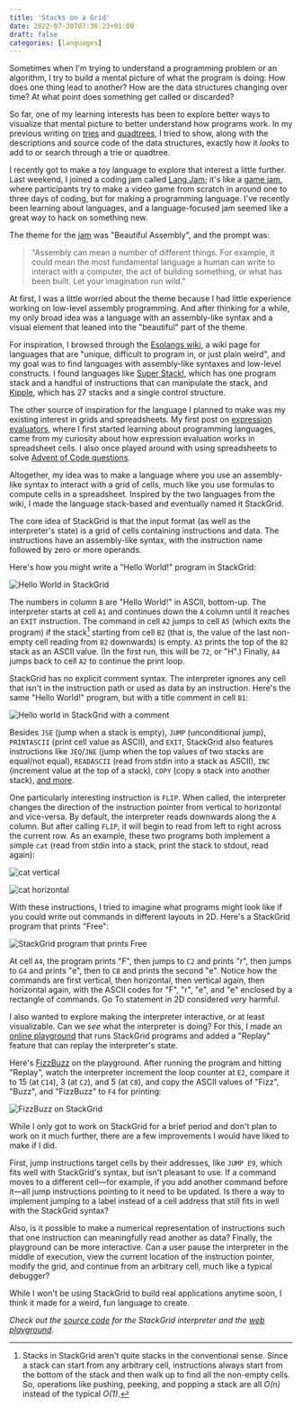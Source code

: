 ```yaml
---
title: 'Stacks on a Grid'
date: 2022-07-30T07:36:23+01:00
draft: false
categories: [languages]
---
```


Sometimes when I'm trying to understand a programming problem or an algorithm, I try to build a mental picture of what the program is doing: How does one thing lead to another? How are the data structures changing over time? At what point does something get called or discarded?

So far, one of my learning interests has been to explore better ways to visualize that mental picture to better understand how programs work. In my previous writing on [tries](https://chidiwilliams.com/post/text-search-with-tries/) and [quadtrees](https://chidiwilliams.com/post/quadtrees/), I tried to show, along with the descriptions and source code of the data structures, exactly how it _looks_ to add to or search through a trie or quadtree.

I recently got to make a toy language to explore that interest a little further. Last weekend, I joined a coding jam called [Lang Jam](https://github.com/langjam/langjam); it's like a [game jam](https://en.wikipedia.org/wiki/Game_jam), where participants try to make a video game from scratch in around one to three days of coding, but for making a programming language. I've recently been learning about languages, and a language-focused jam seemed like a great way to hack on something new.

The theme for the [jam](https://github.com/langjam/jam0003) was "Beautiful Assembly", and the prompt was:

> "Assembly can mean a number of different things. For example, it could mean the most fundamental language a human can write to interact with a computer, the act of building something, or what has been built. Let your imagination run wild."

At first, I was a little worried about the theme because I had little experience working on low-level assembly programming. And after thinking for a while, my only broad idea was a language with an assembly-like syntax and a visual element that leaned into the "beautiful" part of the theme.

For inspiration, I browsed through the [Esolangs wiki](https://esolangs.org/wiki/Main_Page), a wiki page for languages that are "unique, difficult to program in, or just plain weird", and my goal was to find languages with assembly-like syntaxes and low-level constructs. I found languages like [Super Stack!](https://esolangs.org/wiki/Main_Page), which has one program stack and a handful of instructions that can manipulate the stack, and [Kipple](https://esolangs.org/wiki/Kipple), which has 27 stacks and a single control structure.

The other source of inspiration for the language I planned to make was my existing interest in grids and spreadsheets. My first post on [expression evaluators](https://chidiwilliams.com/post/evaluator/), where I first started learning about programming languages, came from my curiosity about how expression evaluation works in spreadsheet cells. I also once played around with using spreadsheets to solve [Advent of Code questions](https://twitter.com/chidiwilliams__/status/1469377562036088844?s=20&t=yQ-FaaUvAL4INSou7Ch8tA).

Altogether, my idea was to make a language where you use an assembly-like syntax to interact with a grid of cells, much like you use formulas to compute cells in a spreadsheet. Inspired by the two languages from the wiki, I made the language stack-based and eventually named it StackGrid.

The core idea of StackGrid is that the input format (as well as the interpreter's state) is a grid of cells containing instructions and data. The instructions have an assembly-like syntax, with the instruction name followed by zero or more operands.

Here's how you might write a "Hello World!" program in StackGrid:

![Hello World in StackGrid](https://res.cloudinary.com/cwilliams/image/upload/v1659166998/Blog/stackgrid-hello-world.png)

The numbers in column `B` are "Hello World!" in ASCII, bottom-up. The interpreter starts at cell `A1` and continues down the `A` column until it reaches an `EXIT` instruction. The command in cell `A2` jumps to cell `A5` (which exits the program) if the stack[^dkl] starting from cell `B2` (that is, the value of the last non-empty cell reading from `B2` downwards) is empty. `A3` prints the top of the `B2` stack as an ASCII value. (In the first run, this will be `72`, or "H".) Finally, `A4` jumps back to cell `A2` to continue the print loop.

[^dkl]: Stacks in StackGrid aren't quite stacks in the conventional sense. Since a stack can start from any arbitrary cell, instructions always start from the bottom of the stack and then walk up to find all the non-empty cells. So, operations like pushing, peeking, and popping a stack are all _O(n)_ instead of the typical _O(1)_.

StackGrid has no explicit comment syntax. The interpreter ignores any cell that isn't in the instruction path or used as data by an instruction. Here's the same "Hello World!" program, but with a title comment in cell `B1`:

![Hello world in StackGrid with a comment](https://res.cloudinary.com/cwilliams/image/upload/v1659167415/Blog/stackgrid-hello-world-comment.png)

Besides `JSE` (jump when a stack is empty), `JUMP` (unconditional jump), `PRINTASCII` (print cell value as ASCII), and `EXIT`, StackGrid also features instructions like `JEQ`/`JNE` (jump when the top values of two stacks are equal/not equal), `READASCII` (read from stdin into a stack as ASCII), `INC` (increment value at the top of a stack), `COPY` (copy a stack into another stack), [and more](https://github.com/langjam/jam0003/tree/main/stackgrid#instruction-set).

One particularly interesting instruction is `FLIP`. When called, the interpreter changes the direction of the instruction pointer from vertical to horizontal and vice-versa. By default, the interpreter reads downwards along the `A` column. But after calling `FLIP`, it will begin to read from left to right across the current row. As an example, these two programs both implement a simple `cat` (read from stdin into a stack, print the stack to stdout, read again):

![cat vertical](https://res.cloudinary.com/cwilliams/image/upload/v1659168507/Blog/cat-vertical.png)

![cat horizontal](https://res.cloudinary.com/cwilliams/image/upload/v1659168672/Blog/cat-horizontal.png)

With these instructions, I tried to imagine what programs might look like if you could write out commands in different layouts in 2D. Here's a StackGrid program that prints "Free":

![StackGrid program that prints Free](https://res.cloudinary.com/cwilliams/image/upload/v1659169183/Blog/stackgrid-free.png)

At cell `A4`, the program prints "F", then jumps to `C2` and prints "r", then jumps to `G4` and prints "e", then to `C8` and prints the second "e". Notice how the commands are first vertical, then horizontal, then vertical again, then horizontal again, with the ASCII codes for "F", "r", "e", and "e" enclosed by a rectangle of commands. Go To statement in 2D considered _very_ harmful.

I also wanted to explore making the interpreter interactive, or at least visualizable. Can we _see_ what the interpreter is doing? For this, I made an [online playground](https://chidiwilliams.github.io/stackgrid/) that runs StackGrid programs and added a "Replay" feature that can replay the interpreter's state.

Here's [FizzBuzz](https://chidiwilliams.github.io/stackgrid/?q=%09FizzBuzz%09%09%09%09%09%09%09%09%0AJEQ%20E2%20F2%20A37%09Exit%20if%20acc%20reaches%20limit%093%0932%090%09100%09%09%09%09%0AINC%20E2%09Increment%20acc%09%09122%09%09%09%09%09%09%0ADUP%20E2%09Duplicate%20acc%20for%20incoming%20mod%09%09122%09%09%09%09%09%09%0ADUP%20C14%09Duplicate%2015%20for%20incoming%20mod%09%09105%09%09%09%09%09%09%0AMOD%20E2%20C14%09Mod%20acc%20and%2015%09%0970%09%09%09%09%09%09%0AJNE%20E2%20E8%20A13%09Compare%20mod%20and%200%09%09%09%09%09%09%09%09%0APOP%20E2%09Remove%20mod%20result%20for%20if%095%0932%090%09%09%09%09%09%0ACOPY%20D14%20F4%09Copy%20FizzBuzz%20to%20free%20space%09%09122%09%09%09%09%09%09%0AJSE%20F4%20A2%09While%20F4%20or%20back%20to%20top%09%09122%09%09%09%09%09%09%0APRINTASCII%20F4%09Print%20top%20of%20F4%09%09117%09%09%09%09%09%09%0AJUMP%20A10%09Check%20for%20more%20characters%09%0966%09%09%09%09%09%09%0APOP%20E2%09Mod%2015%20was%20not%200%20check%20for%203%09%09%09%09%09%09%09%09%0ADUP%20E2%09Duplicate%20acc%20for%20incoming%20mod%0915%0932%09%09%09%09%09%09%0ADUP%20C2%09Duplicate%203%20for%20incoming%20mod%09%09122%09%09%09%09%09%09%0AMOD%20E2%20C2%09Mod%20acc%20and%203%09%09122%09%09%09%09%09%09%0AJNE%20E2%20E8%20A23%09Compare%20mod%20and%200%09%09117%09%09%09%09%09%09%0APOP%20E2%09Remove%20mod%20result%20for%20if%09%0966%09%09%09%09%09%09%0ACOPY%20D2%20F4%09Copy%20Fizz%20to%20free%20space%09%09122%09%09%09%09%09%09%0AJSE%20F4%20A2%09While%20F4%20or%20back%20to%20top%09%09122%09%09%09%09%09%09%0APRINTASCII%20F4%09Print%20top%20of%20F4%09%09105%09%09%09%09%09%09%0AJUMP%20A20%09Check%20for%20more%20characters%09%0970%09%09%09%09%09%09%0APOP%20E2%09Mod%203%20was%20not%200%20check%20for%205%09%09%09%09%09%09%09%09%0ADUP%20E2%09Duplicate%20acc%20for%20incoming%20mod%09%09%09%09%09%09%09%09%0ADUP%20C8%09Duplicate%205%20for%20incoming%20mod%09%09%09%09%09%09%09%09%0AMOD%20E2%20C8%09Mod%20acc%20and%2015%09%09%09%09%09%09%09%09%0AJNE%20E2%20E8%20A33%09Compare%20mod%20and%200%09%09%09%09%09%09%09%09%0APOP%20E2%09Remove%20mod%20result%20for%20if%09%09%09%09%09%09%09%09%0ACOPY%20D8%20F4%09Copy%20Buzz%20to%20free%20space%09%09%09%09%09%09%09%09%0AJSE%20F4%20A2%09While%20F4%20or%20back%20to%20top%09%09%09%09%09%09%09%09%0APRINTASCII%20F4%09Print%20top%20of%20F4%09%09%09%09%09%09%09%09%0AJUMP%20A30%09Check%20for%20more%20characters%09%09%09%09%09%09%09%09%0APOP%20E2%09No%20mod%20so%20remove%20mod%20for%20else%09%09%09%09%09%09%09%09%0ADUP%20E2%09Duplicate%20acc%20for%20printing%09%09%09%09%09%09%09%09%0APRINT%20E2%09Print%20acc%09%09%09%09%09%09%09%09%0AJUMP%20A2%09Back%20to%20top%09%09%09%09%09%09%09%09%0AEXIT%09Exit%20program%09%09%09%09%09%09%09%09%0A%09%09%09%09%09%09%09%09%09%0A%09%09%09%09%09%09%09%09%09%0A%09%09%09%09%09%09%09%09%09) on the playground. After running the program and hitting "Replay", watch the interpreter increment the loop counter at `E2`, compare it to 15 (at `C14`), 3 (at `C2`), and 5 (at `C8`), and copy the ASCII values of "Fizz", "Buzz", and "FizzBuzz" to `F4` for printing:

![FizzBuzz on StackGrid](https://res.cloudinary.com/cwilliams/image/upload/v1659170443/Blog/stackgrid-fizzbuzz.gif)

While I only got to work on StackGrid for a brief period and don't plan to work on it much further, there are a few improvements I would have liked to make if I did.

First, jump instructions target cells by their addresses, like `JUMP E9`, which fits well with StackGrid's syntax, but isn't pleasant to use. If a command moves to a different cell—for example, if you add another command before it—all jump instructions pointing to it need to be updated. Is there a way to implement jumping to a label instead of a cell address that still fits in well with the StackGrid syntax?

Also, is it possible to make a numerical representation of instructions such that one instruction can meaningfully read another as data? Finally, the playground can be more interactive. Can a user pause the interpreter in the middle of execution, view the current location of the instruction pointer, modify the grid, and continue from an arbitrary cell, much like a typical debugger?

While I won't be using StackGrid to build real applications anytime soon, I think it made for a weird, fun language to create.

_Check out the [source code](https://github.com/langjam/jam0003/tree/main/stackgrid) for the StackGrid interpreter and the [web playground](https://chidiwilliams.github.io/stackgrid)._
